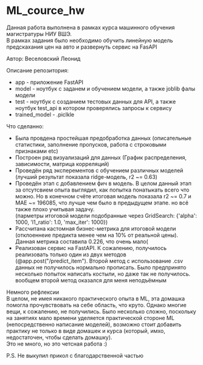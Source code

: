 # ML_cource_hw
Данная работа выполнена в рамках курса машинного обучения магистратуры НИУ ВШЭ.<br/>
В рамках задания было необходимо обучить линейную модель предскахания цен на авто и развернуть сервис на FasAPI<p/>
Автор: Веселовский Леонид<p>

Описание репозитория:<br/>
* app - приложение FastAPI
* model - ноутбук с заданем и обучением модели, а также joblib фалы модели
* test - ноутбук с созданием тестовых данных для API, а также ноутбук test_api в котором проверялись запросы к сервису
* trained_model - .piclkle

Что сделанно:
* Была провдена простейшая предобработка данных (описательные статистики, заполнение пропусков, работа с строковыми признаками etc)
* Построен ряд визуализаций для данных (График распределения, зависимости, матрица корреляций)
* Проведён ряд эксперементов с обучением различных моделей (лучший результат показала ridge-модель, r2 ~= 0.63)
* Проведён этап с добавлением фич в модель. В целом данный этап за отсутсвием опыта выглядил, как попытка понатыкать всего что можно. Но в конечном счёте итоговая модель показала r2 ~= 0.7 и MAE ~= 196085, что лучше чем было в предыдущем этапе. но всё также плохо учитывая задачу.<br/>
  (парметры итоговой модели подобранные через GridSearch: {'alpha': 1000, 'l1_ratio': 1.0, 'max_iter': 1000})
* Рассчитана кастомная бизнес-метрика для итоговой модели (отклоеннеие предикта менее чем на 10% от реальной цены). Данная метрика составила 0.226, что очень мало(
* Реализован сервис на FastAPI. К сожалению, получилось реализовать только один из двух методов (@app.post("/predict_item"). Второй метод с использование .csv данных не получилось нормально прописать. Было предпринято несколько попыток написать костыли, но даже так не получилось. вообщем второй метод оказался для меня неподъёмным

Немного рефлексии<br/>
В целом, не имея никакого практического опыта в ML, эта домашка помогла прочувствовать на себе область, что круто. Однако многие вещи, к сожалению, не получились. Было несколько сложно, поскольку на занятиях мало времени уделяется практической стороне ML (непосредственно написание моделей), возможно стоит добавить практику не только в виде домашек и курса (который, имхо, недостаточен, чтобы сделать домашку).<br/>
Это не много, но это четсная работа :) <p>

P.S. Не выкупил прикол с благодарственной частью
